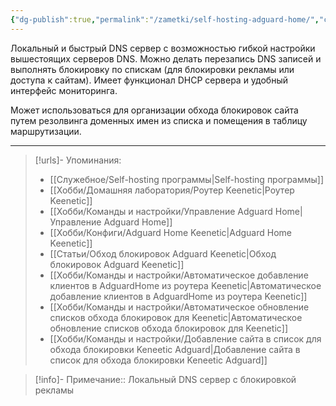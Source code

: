 ```yaml
---
{"dg-publish":true,"permalink":"/zametki/self-hosting-adguard-home/","created":"2024-07-04 00:59","updated":"2024-10-01T21:49:06+03:00"}
---
```


Локальный и быстрый DNS сервер с возможностью гибкой настройки вышестоящих серверов DNS. Можно делать перезапись DNS записей и выполнять блокировку по спискам (для блокировки рекламы или доступа к сайтам). Имеет функционал DHCP сервера и удобный интерфейс мониторинга.

Может использоваться для организации обхода блокировок сайта путем резолвинга доменных имен из списка и помещения в таблицу маршрутизации.

---
> [!urls]- Упоминания:
> - [[Служебное/Self-hosting программы\|Self-hosting программы]]
> - [[Хобби/Домашняя лаборатория/Роутер Keenetic\|Роутер Keenetic]]
> - [[Хобби/Команды и настройки/Управление Adguard Home\|Управление Adguard Home]]
> - [[Хобби/Конфиги/Adguard Home Keenetic\|Adguard Home Keenetic]]
> - [[Статьи/Обход блокировок Adguard Keenetic\|Обход блокировок Adguard Keenetic]]
> - [[Хобби/Команды и настройки/Автоматическое добавление клиентов в AdguardHome из роутера Keenetic\|Автоматическое добавление клиентов в AdguardHome из роутера Keenetic]]
> - [[Хобби/Команды и настройки/Автоматическое обновление списков обхода блокировок для Keenetic\|Автоматическое обновление списков обхода блокировок для Keenetic]]
> - [[Хобби/Команды и настройки/Добавление сайта в список для обхода блокировки Keneetic Adguard\|Добавление сайта в список для обхода блокировки Keneetic Adguard]]

> [!info]-
> Примечание:: Локальный DNS сервер с блокировкой рекламы

